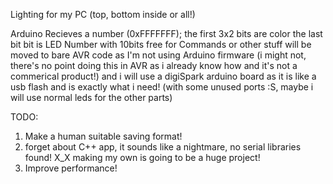 Lighting for my PC (top, bottom inside or all!)

Arduino Recieves a number (0xFFFFFFF);
the first 3x2 bits are color
the last bit bit is LED Number with 10bits free for Commands or other stuff
will be moved to bare AVR code as I'm not using Arduino firmware (i might not, there's no point doing this in AVR as i already know how and it's not a commerical product!) and i will use a digiSpark arduino board as it is like a usb flash and is exactly what i need! (with some unused ports :S, maybe i will use normal leds for the other parts)

TODO:
1. Make a human suitable saving format!
2. forget about C++ app, it sounds like a nightmare, no serial libraries found! X_X making my own is going to be a huge project!
3. Improve performance!